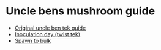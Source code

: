 # Uncle bens mushroom guide

- [Original uncle ben tek guide](https://www.reddit.com/r/unclebens/comments/el1da3/part_1_how_mushrooms_and_mycelium_grow/)
- [Inoculation day (twist tek)](https://www.youtube.com/watch?v=HaPEVc5rDos)
- [Spawn to bulk](https://www.youtube.com/watch?v=VUPeTDlDow0&t=2577)
